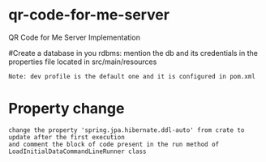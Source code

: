 # qr-code-for-me-server

QR Code for Me Server Implementation

#Create a database in you rdbms: 
    mention the db and its credentials in the properties file located in src/main/resources

    Note: dev profile is the default one and it is configured in pom.xml

# Property change 
    change the property 'spring.jpa.hibernate.ddl-auto' from crate to update after the first execution 
    and comment the block of code present in the run method of LoadInitialDataCommandLineRunner class
 
